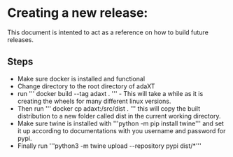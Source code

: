 # Creating a new release:

This document is intented to act as a reference on how to build future releases.

## Steps
* Make sure docker is installed and functional
* Change directory to the root directory of adaXT
* run ''' docker build --tag adaxt . ''' - This will take a while as it is creating the wheels for many different linux versions.
* Then run ''' docker cp adaxt:/src/dist . ''' this will copy the built distribution to a new folder called dist in the current working directory.
* Make sure twine is installed with '''python -m pip install twine''' and set it up according to documentations with you username and password for pypi.
* Finally run '''python3 -m twine upload --repository pypi dist/*'''
